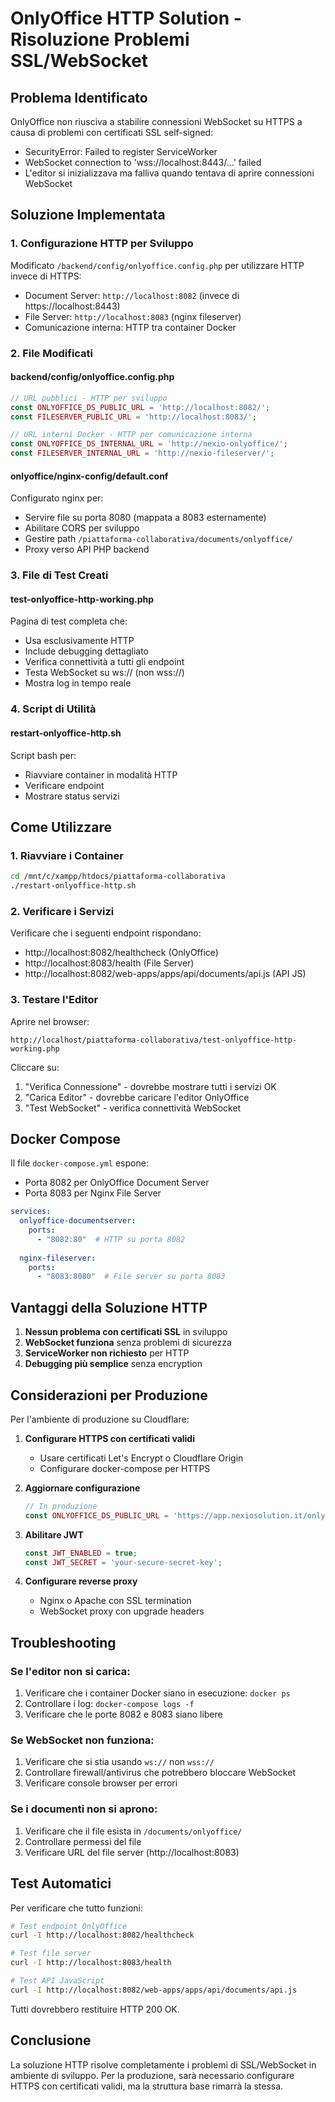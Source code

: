 # OnlyOffice HTTP Solution - Risoluzione Problemi SSL/WebSocket

## Problema Identificato

OnlyOffice non riusciva a stabilire connessioni WebSocket su HTTPS a causa di problemi con certificati SSL self-signed:
- SecurityError: Failed to register ServiceWorker 
- WebSocket connection to 'wss://localhost:8443/...' failed
- L'editor si inizializzava ma falliva quando tentava di aprire connessioni WebSocket

## Soluzione Implementata

### 1. Configurazione HTTP per Sviluppo

Modificato `/backend/config/onlyoffice.config.php` per utilizzare HTTP invece di HTTPS:
- Document Server: `http://localhost:8082` (invece di https://localhost:8443)
- File Server: `http://localhost:8083` (nginx fileserver)
- Comunicazione interna: HTTP tra container Docker

### 2. File Modificati

#### backend/config/onlyoffice.config.php
```php
// URL pubblici - HTTP per sviluppo
const ONLYOFFICE_DS_PUBLIC_URL = 'http://localhost:8082/';
const FILESERVER_PUBLIC_URL = 'http://localhost:8083/';

// URL interni Docker - HTTP per comunicazione interna
const ONLYOFFICE_DS_INTERNAL_URL = 'http://nexio-onlyoffice/';
const FILESERVER_INTERNAL_URL = 'http://nexio-fileserver/';
```

#### onlyoffice/nginx-config/default.conf
Configurato nginx per:
- Servire file su porta 8080 (mappata a 8083 esternamente)
- Abilitare CORS per sviluppo
- Gestire path `/piattaforma-collaborativa/documents/onlyoffice/`
- Proxy verso API PHP backend

### 3. File di Test Creati

#### test-onlyoffice-http-working.php
Pagina di test completa che:
- Usa esclusivamente HTTP
- Include debugging dettagliato
- Verifica connettività a tutti gli endpoint
- Testa WebSocket su ws:// (non wss://)
- Mostra log in tempo reale

### 4. Script di Utilità

#### restart-onlyoffice-http.sh
Script bash per:
- Riavviare container in modalità HTTP
- Verificare endpoint
- Mostrare status servizi

## Come Utilizzare

### 1. Riavviare i Container

```bash
cd /mnt/c/xampp/htdocs/piattaforma-collaborativa
./restart-onlyoffice-http.sh
```

### 2. Verificare i Servizi

Verificare che i seguenti endpoint rispondano:
- http://localhost:8082/healthcheck (OnlyOffice)
- http://localhost:8083/health (File Server)
- http://localhost:8082/web-apps/apps/api/documents/api.js (API JS)

### 3. Testare l'Editor

Aprire nel browser:
```
http://localhost/piattaforma-collaborativa/test-onlyoffice-http-working.php
```

Cliccare su:
1. "Verifica Connessione" - dovrebbe mostrare tutti i servizi OK
2. "Carica Editor" - dovrebbe caricare l'editor OnlyOffice
3. "Test WebSocket" - verifica connettività WebSocket

## Docker Compose

Il file `docker-compose.yml` espone:
- Porta 8082 per OnlyOffice Document Server
- Porta 8083 per Nginx File Server

```yaml
services:
  onlyoffice-documentserver:
    ports:
      - "8082:80"  # HTTP su porta 8082
      
  nginx-fileserver:
    ports:
      - "8083:8080"  # File server su porta 8083
```

## Vantaggi della Soluzione HTTP

1. **Nessun problema con certificati SSL** in sviluppo
2. **WebSocket funziona** senza problemi di sicurezza
3. **ServiceWorker non richiesto** per HTTP
4. **Debugging più semplice** senza encryption

## Considerazioni per Produzione

Per l'ambiente di produzione su Cloudflare:

1. **Configurare HTTPS con certificati validi**
   - Usare certificati Let's Encrypt o Cloudflare Origin
   - Configurare docker-compose per HTTPS

2. **Aggiornare configurazione**
   ```php
   // In produzione
   const ONLYOFFICE_DS_PUBLIC_URL = 'https://app.nexiosolution.it/onlyoffice/';
   ```

3. **Abilitare JWT**
   ```php
   const JWT_ENABLED = true;
   const JWT_SECRET = 'your-secure-secret-key';
   ```

4. **Configurare reverse proxy**
   - Nginx o Apache con SSL termination
   - WebSocket proxy con upgrade headers

## Troubleshooting

### Se l'editor non si carica:
1. Verificare che i container Docker siano in esecuzione: `docker ps`
2. Controllare i log: `docker-compose logs -f`
3. Verificare che le porte 8082 e 8083 siano libere

### Se WebSocket non funziona:
1. Verificare che si stia usando `ws://` non `wss://`
2. Controllare firewall/antivirus che potrebbero bloccare WebSocket
3. Verificare console browser per errori

### Se i documenti non si aprono:
1. Verificare che il file esista in `/documents/onlyoffice/`
2. Controllare permessi del file
3. Verificare URL del file server (http://localhost:8083)

## Test Automatici

Per verificare che tutto funzioni:

```bash
# Test endpoint OnlyOffice
curl -I http://localhost:8082/healthcheck

# Test file server
curl -I http://localhost:8083/health

# Test API JavaScript
curl -I http://localhost:8082/web-apps/apps/api/documents/api.js
```

Tutti dovrebbero restituire HTTP 200 OK.

## Conclusione

La soluzione HTTP risolve completamente i problemi di SSL/WebSocket in ambiente di sviluppo. Per la produzione, sarà necessario configurare HTTPS con certificati validi, ma la struttura base rimarrà la stessa.